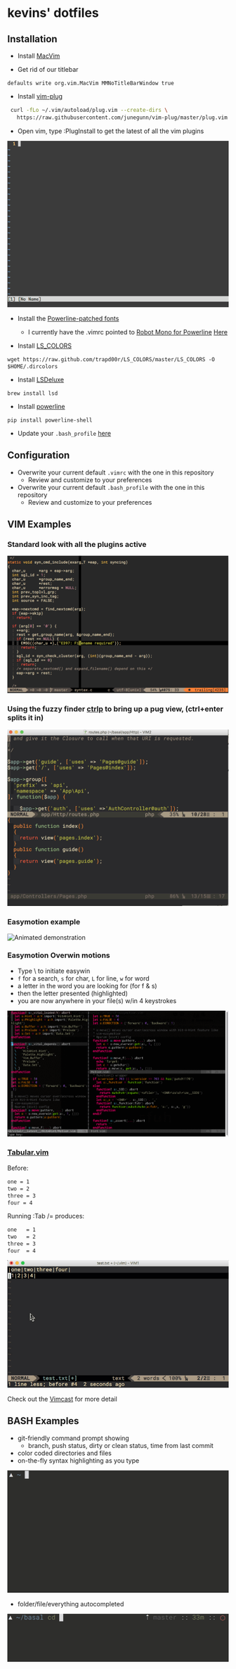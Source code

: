 # kevins' dotfiles

## Installation

* Install [MacVim](https://macvim-dev.github.io/macvim/)

* Get rid of our titlebar
```shell
defaults write org.vim.MacVim MMNoTitleBarWindow true
```
 

* Install [vim-plug](https://github.com/junegunn/vim-plug)
```bash
 curl -fLo ~/.vim/autoload/plug.vim --create-dirs \
   https://raw.githubusercontent.com/junegunn/vim-plug/master/plug.vim
```
* Open vim, type :PlugInstall to get the latest of all the vim plugins

![vim-plug](https://raw.githubusercontent.com/junegunn/i/master/vim-plug/installer.gif)

* Install the [Powerline-patched fonts](https://github.com/powerline/fonts)
  * I currently have the .vimrc pointed to [Robot Mono for Powerline](https://github.com/powerline/fonts/blob/master/RobotoMono/Roboto%20Mono%20for%20Powerline.ttf) [Here](https://github.com/acidjazz/dotfiles/blob/master/.vimrc#L143)

* Install [LS_COLORS](https://github.com/trapd00r/LS_COLORS)
```shell
wget https://raw.github.com/trapd00r/LS_COLORS/master/LS_COLORS -O $HOME/.dircolors
```

* Install [LSDeluxe](https://github.com/Peltoche/lsd)
```shell
brew install lsd
```

* Install [powerline](https://github.com/b-ryan/powerline-shell#bash)
```shell
pip install powerline-shell
```
 * Update your `.bash_profile` [here](https://github.com/b-ryan/powerline-shell#bash)

## Configuration

 * Overwrite your current default `.vimrc` with the one in this repository
   * Review and customize to your preferences
 * Overwrite your current default `.bash_profile` with the one in this repository
   * Review and customize to your preferences

## VIM Examples

### Standard look with all the plugins active

![](vim_example.png)

### Using the fuzzy finder [ctrlp](https://github.com/ctrlpvim/ctrlp.vim) to bring up a pug view, (ctrl+enter splits it in)

![](ctrlp.gif)

### Easymotion example

![Animated demonstration](https://f.cloud.github.com/assets/3797062/2039359/a8e938d6-899f-11e3-8789-60025ea83656.gif)

### Easymotion Overwin motions

* Type \ to initiate easywin
* `f` for a search, `s` for char, `L` for line, `w` for word
* a letter in the word you are looking for (for f & s)
* then the letter presented (highlighted) 
* you are now anywhere in your file(s) w/in 4 keystrokes

![](https://raw.githubusercontent.com/haya14busa/i/2753bd4dd1dfdf5962dbdbffabf24244e4e14243/easymotion/overwin-motions.gif)

### [Tabular.vim](https://github.com/godlygeek/tabular)

Before:
```
one = 1
two = 2
three = 3
four = 4
```
Running :Tab /= produces:
```
one   = 1
two   = 2
three = 3
four  = 4
```
![](tabular.gif)

Check out the [Vimcast](http://vimcasts.org/episodes/aligning-text-with-tabular-vim/)  for more detail

## BASH Examples
* git-friendly command prompt showing 
  * branch, push status, dirty or clean status, time from last commit
* color coded directories and files
* on-the-fly syntax highlighting as you type

![](geometry.gif)

* folder/file/everything autocompleted

![](autocomplete.gif)


